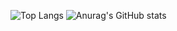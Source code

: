 ![Top Langs](https://github-readme-stats.vercel.app/api/top-langs/?username=grodrigues-dev)
![Anurag's GitHub stats](https://github-readme-stats.vercel.app/api?username=grodrigues-dev&theme=radical)

<!--
**grodrigues-dev/grodrigues-dev** is a ✨ _special_ ✨ repository because its `README.md` (this file) appears on your GitHub profile.

Here are some ideas to get you started:

- 🔭 I’m currently working on ...
- 🌱 I’m currently learning ...
- 👯 I’m looking to collaborate on ...
- 🤔 I’m looking for help with ...
- 💬 Ask me about ...
- 📫 How to reach me: ...
- 😄 Pronouns: ...
- ⚡ Fun fact: ...
-->
